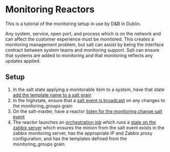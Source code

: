 Monitoring Reactors
===================
This is a tutorial of the monitoring setup in use by D&B in Dublin. 

Any system, service, open port, and process which is on the network and can affect the customer experience must be monitored. This creates a monitoring management problem, but salt can assist by being the interface contract between system teams and monitoring support. Salt can ensure that systems are added to monitoring and that monitoring reflects any updates applied. 

Setup
-----

 1. In the salt state applying a monitorable item to a system, have that state [add the template name to a salt grain](monitoring/templates/linux.sls)
 2. In the highstate, ensure that a [salt event is broadcast](monitoring/init.sls) on any changes to the monitoring_groups grain
 3. On the salt-master, have a reactor [listen for the monitoring change salt event](reactors/files/monitoring_groupchange.sls)
 4. The reactor launches an [orchestration job](orchestrations/monitoring_update_template.sls) which runs a [state on the zabbix server](monitoring/ensure_zabbixed.sls) which ensures the minion from the salt event exists in the zabbix monitoring server, has the appropriate IP and Zabbix proxy configuration, and has the templates defined from the monitoring_groups grain.
